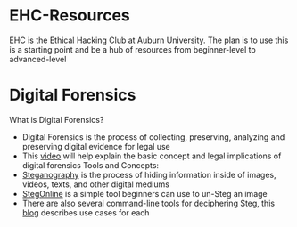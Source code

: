 # EHC-Resources
EHC is the Ethical Hacking Club at Auburn University. The plan is to use this is a starting point and be a hub of resources from beginner-level to advanced-level

# Digital Forensics
What is Digital Forensics?
- Digital  Forensics is the process of collecting, preserving, analyzing and preserving digital evidence for legal use
- This [video](https://youtu.be/UtDWApdO8Zk?si=uw4qxHQ0Q3dXB-Oq) will help explain the basic concept and legal implications of digital forensics
Tools and Concepts:
- [Steganography](https://youtu.be/I9WwX3EHdyY?si=nOG3SNtRa6Fj78C5) is the process of hiding information inside of images, videos, texts, and other digital mediums
- [StegOnline](https://georgeom.net/StegOnline/upload) is a simple tool beginners can use to un-Steg an image
- There are also several command-line tools for deciphering Steg, this [blog](https://0xrick.github.io/lists/stego/#tools) describes use cases for each
